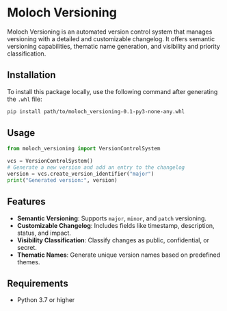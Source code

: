 # Moloch Versioning

Moloch Versioning is an automated version control system that manages versioning with
a detailed and customizable changelog. It offers semantic versioning capabilities, thematic name generation,
and visibility and priority classification.

## Installation

To install this package locally, use the following command after generating the `.whl` file:

```bash
pip install path/to/moloch_versioning-0.1-py3-none-any.whl
```

## Usage

```python
from moloch_versioning import VersionControlSystem

vcs = VersionControlSystem()
# Generate a new version and add an entry to the changelog
version = vcs.create_version_identifier("major")
print("Generated version:", version)
```

## Features

- **Semantic Versioning**: Supports `major`, `minor`, and `patch` versioning.
- **Customizable Changelog**: Includes fields like timestamp, description, status, and impact.
- **Visibility Classification**: Classify changes as public, confidential, or secret.
- **Thematic Names**: Generate unique version names based on predefined themes.

## Requirements

- Python 3.7 or higher

